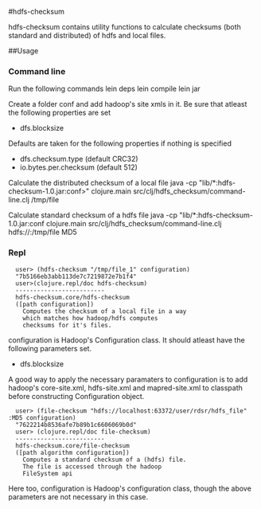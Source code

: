 #hdfs-checksum

hdfs-checksum contains utility functions to calculate checksums
(both standard and distributed) of hdfs and local files.

##Usage
### Command line
Run the following commands
lein deps
lein compile
lein jar

Create a folder conf and add hadoop's site xmls in it. Be sure that atleast the following
properties are set
* dfs.blocksize

Defaults are taken for the following properties if nothing is specified
* dfs.checksum.type (default CRC32)
* io.bytes.per.checksum (default 512)

Calculate the distributed checksum of a local file
java -cp "lib/*:hdfs-checksum-1.0.jar:conf>" clojure.main src/clj/hdfs_checksum/command-line.clj /tmp/file

Calculate standard checksum of a hdfs file
java -cp "lib/*:hdfs-checksum-1.0.jar:conf clojure.main src/clj/hdfs_checksum/command-line.clj hdfs://<namenode>:<port>/tmp/file MD5


### Repl
      user> (hdfs-checksum "/tmp/file_1" configuration)
      "7b5166eb3abb113de7c7219872e7b1f4"
      user>(clojure.repl/doc hdfs-checksum)
      -------------------------
      hdfs-checksum.core/hdfs-checksum
      ([path configuration])
        Computes the checksum of a local file in a way
        which matches how hadoop/hdfs computes
        checksums for it's files.

configuration is Hadoop's Configuration class. It should atleast have the
following parameters set.

* dfs.blocksize

A good way to apply the necessary paramaters to configuration is to add hadoop's
core-site.xml, hdfs-site.xml and mapred-site.xml to classpath before constructing
Configuration object.

      user> (file-checksum "hdfs://localhost:63372/user/rdsr/hdfs_file" :MD5 configuration)
      "7622214b8536afe7b89b1c6606069b0d"
      user> (clojure.repl/doc file-checksum)
      -------------------------
      hdfs-checksum.core/file-checksum
      ([path algorithm configuration])
        Computes a standard checksum of a (hdfs) file.
        The file is accessed through the hadoop
        FileSystem api

Here too, configuration is Hadoop's configuration class, though the above parameters
are not necessary in this case.